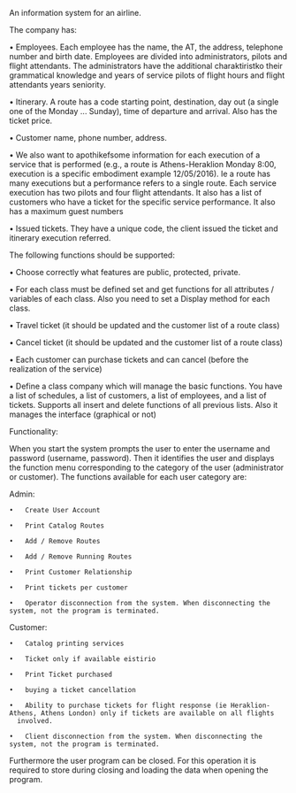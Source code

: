 An information system for an airline.

The company has:

  • Employees. Each employee has the name, the AT, the address, telephone number and birth date. Employees are divided into                 administrators, pilots and flight attendants. The administrators have the additional charaktiristko their grammatical knowledge         and years of service pilots of flight hours and flight attendants years seniority.
  
  •	Itinerary. A route has a code starting point, destination, day out (a single one of the Monday ... Sunday), time of departure and       arrival. Also has the ticket price.
  
  •	Customer name, phone number, address.
  
  •	We also want to apothikefsome information for each execution of a service that is performed (e.g., a route is Athens-Heraklion           Monday 8:00, execution is a specific embodiment example 12/05/2016). Ie a route has many executions but a performance refers to a       single route. Each service execution has two pilots and four flight attendants. It also has a list of customers who have a ticket       for the specific service performance. It also has a maximum guest numbers
	
  •	Issued tickets. They have a unique code, the client issued the ticket and itinerary execution referred.
  
  
The following functions should be supported:

  •	Choose correctly what features are public, protected, private.
  
  •	For each class must be defined set and get functions for all attributes / variables of each class. Also you need to set a Display       method for each class.
  
  •	Travel ticket (it should be updated and the customer list of a route class)
  
  •	Cancel ticket (it should be updated and the customer list of a route class)
  
  •	Each customer can purchase tickets and can cancel (before the realization of the service)
  
  •	Define a class company which will manage the basic functions. You have a list of schedules, a list of customers, a list of               employees, and a list of tickets. Supports all insert and delete functions of all previous lists. Also it manages the interface         (graphical or not)
  
Functionality:

When you start the system prompts the user to enter the username and password (username, password). Then it identifies the user and displays the function menu corresponding to the category of the user (administrator or customer). The functions available for each user category are:

Admin:

	•	Create User Account

	•	Print Catalog Routes

	•	Add / Remove Routes

	•	Add / Remove Running Routes

	•	Print Customer Relationship

	•	Print tickets per customer

	•	Operator disconnection from the system. When disconnecting the system, not the program is terminated.


Customer:

	•	Catalog printing services

	•	Ticket only if available eistirio

	•	Print Ticket purchased

	•	buying a ticket cancellation

	•	Ability to purchase tickets for flight response (ie Heraklion-Athens, Athens London) only if tickets are available on all flights
	  involved.

	•	Client disconnection from the system. When disconnecting the system, not the program is terminated.

Furthermore the user program can be closed. For this operation it is required to store during closing and loading the data 
when opening the program.



